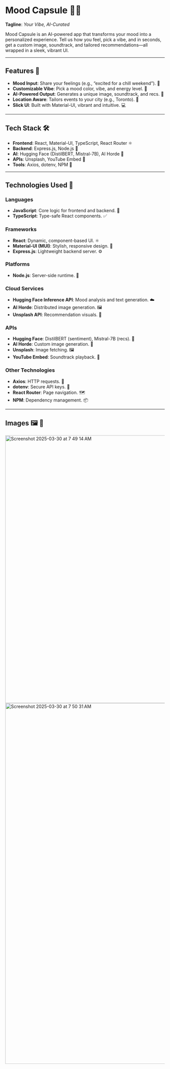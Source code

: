 # Mood Capsule 🧠✨

**Tagline**: *Your Vibe, AI-Curated*

Mood Capsule is an AI-powered app that transforms your mood into a personalized experience. Tell us how you feel, pick a vibe, and in seconds, get a custom image, soundtrack, and tailored recommendations—all wrapped in a sleek, vibrant UI.

---

## Features 🌟 
- **Mood Input**: Share your feelings (e.g., “excited for a chill weekend”). 📝
- **Customizable Vibe**: Pick a mood color, vibe, and energy level. 🎨
- **AI-Powered Output**: Generates a unique image, soundtrack, and recs. 🤖
- **Location Aware**: Tailors events to your city (e.g., Toronto). 📍
- **Slick UI**: Built with Material-UI, vibrant and intuitive. 💻
---

## Tech Stack 🛠️
- **Frontend**: React, Material-UI, TypeScript, React Router ⚛️
- **Backend**: Express.js, Node.js 🚀
- **AI**: Hugging Face (DistilBERT, Mistral-7B), AI Horde 🧠
- **APIs**: Unsplash, YouTube Embed 📡
- **Tools**: Axios, dotenv, NPM 🔧

---

## Technologies Used 🔬
### Languages
- **JavaScript**: Core logic for frontend and backend. 📜
- **TypeScript**: Type-safe React components. ✅
### Frameworks
- **React**: Dynamic, component-based UI. ⚛️
- **Material-UI (MUI)**: Stylish, responsive design. 🎨
- **Express.js**: Lightweight backend server. ⚙️
### Platforms
- **Node.js**: Server-side runtime. 🚀
### Cloud Services
- **Hugging Face Inference API**: Mood analysis and text generation. ☁️
- **AI Horde**: Distributed image generation. 🖼️
- **Unsplash API**: Recommendation visuals. 📸
### APIs
- **Hugging Face**: DistilBERT (sentiment), Mistral-7B (recs). 🤖
- **AI Horde**: Custom image generation. 🎨
- **Unsplash**: Image fetching. 🖼️
- **YouTube Embed**: Soundtrack playback. 🎵
### Other Technologies
- **Axios**: HTTP requests. 📡
- **dotenv**: Secure API keys. 🔑
- **React Router**: Page navigation. 🗺️
- **NPM**: Dependency management. 📦

---

## Images 🖼️ 📸

<img width="846" alt="Screenshot 2025-03-30 at 7 49 14 AM" src="https://github.com/user-attachments/assets/55d9ede4-eb0e-422d-8e15-3b54d31bb920" />

<img width="1140" alt="Screenshot 2025-03-30 at 7 50 31 AM" src="https://github.com/user-attachments/assets/0728a09a-6dd0-4e52-a43b-8bfc45ed68ab" />
